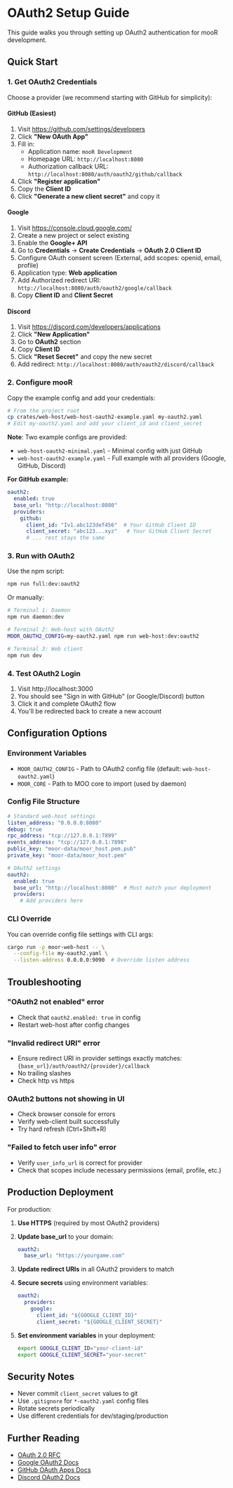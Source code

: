 # OAuth2 Setup Guide

This guide walks you through setting up OAuth2 authentication for mooR development.

## Quick Start

### 1. Get OAuth2 Credentials

Choose a provider (we recommend starting with GitHub for simplicity):

#### GitHub (Easiest)

1. Visit https://github.com/settings/developers
2. Click **"New OAuth App"**
3. Fill in:
   - Application name: `mooR Development`
   - Homepage URL: `http://localhost:8080`
   - Authorization callback URL: `http://localhost:8080/auth/oauth2/github/callback`
4. Click **"Register application"**
5. Copy the **Client ID**
6. Click **"Generate a new client secret"** and copy it

#### Google

1. Visit https://console.cloud.google.com/
2. Create a new project or select existing
3. Enable the **Google+ API**
4. Go to **Credentials** → **Create Credentials** → **OAuth 2.0 Client ID**
5. Configure OAuth consent screen (External, add scopes: openid, email, profile)
6. Application type: **Web application**
7. Add Authorized redirect URI: `http://localhost:8080/auth/oauth2/google/callback`
8. Copy **Client ID** and **Client Secret**

#### Discord

1. Visit https://discord.com/developers/applications
2. Click **"New Application"**
3. Go to **OAuth2** section
4. Copy **Client ID**
5. Click **"Reset Secret"** and copy the new secret
6. Add redirect: `http://localhost:8080/auth/oauth2/discord/callback`

### 2. Configure mooR

Copy the example config and add your credentials:

```bash
# From the project root
cp crates/web-host/web-host-oauth2-example.yaml my-oauth2.yaml
# Edit my-oauth2.yaml and add your client_id and client_secret
```

**Note**: Two example configs are provided:

- `web-host-oauth2-minimal.yaml` - Minimal config with just GitHub
- `web-host-oauth2-example.yaml` - Full example with all providers (Google, GitHub, Discord)

**For GitHub example:**

```yaml
oauth2:
  enabled: true
  base_url: "http://localhost:8080"
  providers:
    github:
      client_id: "Iv1.abc123def456"  # Your GitHub Client ID
      client_secret: "abc123...xyz"   # Your GitHub Client Secret
      # ... rest stays the same
```

### 3. Run with OAuth2

Use the npm script:

```bash
npm run full:dev:oauth2
```

Or manually:

```bash
# Terminal 1: Daemon
npm run daemon:dev

# Terminal 2: Web-host with OAuth2
MOOR_OAUTH2_CONFIG=my-oauth2.yaml npm run web-host:dev:oauth2

# Terminal 3: Web client
npm run dev
```

### 4. Test OAuth2 Login

1. Visit http://localhost:3000
2. You should see "Sign in with GitHub" (or Google/Discord) button
3. Click it and complete OAuth2 flow
4. You'll be redirected back to create a new account

## Configuration Options

### Environment Variables

- `MOOR_OAUTH2_CONFIG` - Path to OAuth2 config file (default: `web-host-oauth2.yaml`)
- `MOOR_CORE` - Path to MOO core to import (used by daemon)

### Config File Structure

```yaml
# Standard web-host settings
listen_address: "0.0.0.0:8080"
debug: true
rpc_address: "tcp://127.0.0.1:7899"
events_address: "tcp://127.0.0.1:7898"
public_key: "moor-data/moor_host.pem.pub"
private_key: "moor-data/moor_host.pem"

# OAuth2 settings
oauth2:
  enabled: true
  base_url: "http://localhost:8080"  # Must match your deployment
  providers:
    # Add providers here
```

### CLI Override

You can override config file settings with CLI args:

```bash
cargo run -p moor-web-host -- \
  --config-file my-oauth2.yaml \
  --listen-address 0.0.0.0:9090  # Override listen address
```

## Troubleshooting

### "OAuth2 not enabled" error

- Check that `oauth2.enabled: true` in config
- Restart web-host after config changes

### "Invalid redirect URI" error

- Ensure redirect URI in provider settings exactly matches:
  `{base_url}/auth/oauth2/{provider}/callback`
- No trailing slashes
- Check http vs https

### OAuth2 buttons not showing in UI

- Check browser console for errors
- Verify web-client built successfully
- Try hard refresh (Ctrl+Shift+R)

### "Failed to fetch user info" error

- Verify `user_info_url` is correct for provider
- Check that scopes include necessary permissions (email, profile, etc.)

## Production Deployment

For production:

1. **Use HTTPS** (required by most OAuth2 providers)
2. **Update base_url** to your domain:
   ```yaml
   oauth2:
     base_url: "https://yourgame.com"
   ```

3. **Update redirect URIs** in all OAuth2 providers to match

4. **Secure secrets** using environment variables:
   ```yaml
   oauth2:
     providers:
       google:
         client_id: "${GOOGLE_CLIENT_ID}"
         client_secret: "${GOOGLE_CLIENT_SECRET}"
   ```

5. **Set environment variables** in your deployment:
   ```bash
   export GOOGLE_CLIENT_ID="your-client-id"
   export GOOGLE_CLIENT_SECRET="your-secret"
   ```

## Security Notes

- Never commit `client_secret` values to git
- Use `.gitignore` for `*-oauth2.yaml` config files
- Rotate secrets periodically
- Use different credentials for dev/staging/production

## Further Reading

- [OAuth 2.0 RFC](https://datatracker.ietf.org/doc/html/rfc6749)
- [Google OAuth2 Docs](https://developers.google.com/identity/protocols/oauth2)
- [GitHub OAuth Apps Docs](https://docs.github.com/en/developers/apps/building-oauth-apps)
- [Discord OAuth2 Docs](https://discord.com/developers/docs/topics/oauth2)
